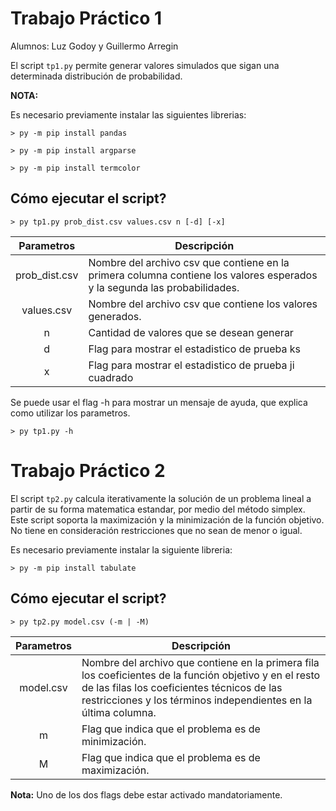 # Trabajo Práctico 1

Alumnos: Luz Godoy y Guillermo Arregin

El script `tp1.py` permite generar valores simulados que sigan una determinada distribución de probabilidad.

**NOTA:** 

Es necesario previamente instalar las siguientes librerias:
```
> py -m pip install pandas

> py -m pip install argparse

> py -m pip install termcolor
```

## Cómo ejecutar el script?

```
> py tp1.py prob_dist.csv values.csv n [-d] [-x]
```

| Parametros | Descripción |
| :---: | --- |
| prob_dist.csv | Nombre del archivo csv que contiene en la primera columna contiene los valores esperados y la segunda las probabilidades. |
| values.csv | Nombre del archivo csv que contiene los valores generados. |
| n | Cantidad de valores que se desean generar |
| d | Flag para mostrar el estadistico de prueba ks |
| x | Flag para mostrar el estadistico de prueba ji cuadrado |

Se puede usar el flag -h para mostrar un mensaje de ayuda, que explica como utilizar los parametros.

```
> py tp1.py -h
```

# Trabajo Práctico 2

El script `tp2.py` calcula iterativamente la solución de un problema lineal a partir de su forma matematica estandar, por medio del método simplex. Este script soporta la maximización y la minimización de la función objetivo. No tiene en consideración restricciones que no sean de menor o igual.

Es necesario previamente instalar la siguiente libreria:
```
> py -m pip install tabulate
```

## Cómo ejecutar el script?

```
> py tp2.py model.csv (-m | -M)
```

| Parametros | Descripción |
| :---: | --- |
| model.csv | Nombre del archivo que contiene en la primera fila los coeficientes de la función objetivo y en el resto de las filas los coeficientes técnicos de las restricciones y los términos independientes en la última columna. |
| m | Flag que indica que el problema es de minimización. |
| M | Flag que indica que el problema es de maximización. |

**Nota:** Uno de los dos flags debe estar activado mandatoriamente. 